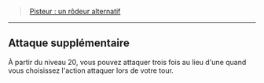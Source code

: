 ﻿---
!GenericItem
Name: Attaque supplémentaire
Id: ranger_pisteur_hd.md#attaque-supplémentaire
ParentLink: ranger_pisteur_hd.md#pisteur--un-rôdeur-alternatif
ParentName: 'Pisteur : un rôdeur alternatif'
NameLevel: 2
Attributes: {}
---
> [Pisteur : un rôdeur alternatif](hd_ranger_pisteur.md)

---

## Attaque supplémentaire

À partir du niveau 20, vous pouvez attaquer trois fois au lieu d'une quand vous choisissez l'action attaquer lors de votre tour.

